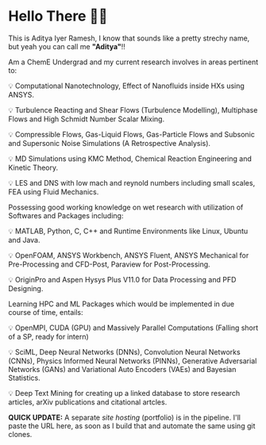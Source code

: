 # Hello There 👋🏼 

This is Aditya Iyer Ramesh, I know that sounds like a pretty strechy name, but yeah you can call me **"Aditya"**!!

Am a ChemE Undergrad and my current research involves in areas pertinent to: 

  💡 Computational Nanotechnology, Effect of Nanofluids inside HXs using ANSYS.

  💡 Turbulence Reacting  and Shear Flows (Turbulence Modelling), Multiphase Flows and High Schmidt Number Scalar Mixing.   
 
  💡 Compressible Flows, Gas-Liquid Flows, Gas-Particle Flows and Subsonic and Supersonic Noise Simulations (A Retrospective Analysis). 
  
  💡 MD Simulations using KMC Method, Chemical Reaction Engineering and Kinetic Theory.
  
  💡 LES and DNS with low mach and reynold numbers including small scales, FEA using Fluid Mechanics. 
  
Possessing good working knowledge on wet research with utilization of Softwares and Packages including:

  💡 MATLAB, Python, C, C++ and Runtime Environments like Linux, Ubuntu and Java.
  
  💡 OpenFOAM, ANSYS Workbench, ANSYS Fluent, ANSYS Mechanical for Pre-Processing and CFD-Post, Paraview for Post-Processing.
  
  💡 OriginPro and Aspen Hysys Plus V11.0 for Data Processing and PFD Designing.
  
Learning HPC and ML Packages which would be implemented in due course of time, entails:

  💡 OpenMPI, CUDA (GPU) and Massively Parallel Computations (Falling short of a SP, ready for intern)
  
  💡 SciML, Deep Neural Networks (DNNs), Convolution Neural Networks (CNNs), Physics Informed Neural Networks (PINNs), Generative Adversarial Networks (GANs) and Variational Auto Encoders (VAEs) and Bayesian Statistics.
  
  💡 Deep Text Mining for creating up a linked database to store research articles, arXiv publications and citational artcles.  

**QUICK UPDATE:** A separate _site hosting_ (portfolio) is in the pipeline. I'll paste the URL here, as soon as I build that and automate the same using git clones. 
